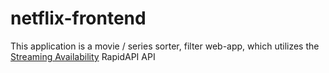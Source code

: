 # netflix-frontend

This application is a movie / series sorter, filter web-app, which utilizes the [Streaming Availability](https://rapidapi.com/movie-of-the-night-movie-of-the-night-default/api/streaming-availability) RapidAPI API
